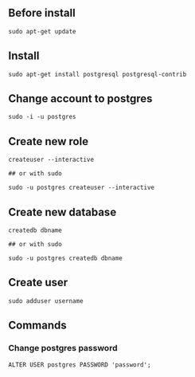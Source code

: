 ## Before install

`sudo apt-get update`

## Install

`sudo apt-get install postgresql postgresql-contrib`

## Change account to postgres

`sudo -i -u postgres`

## Create new role

```
createuser --interactive

## or with sudo

sudo -u postgres createuser --interactive
```

## Create new database

```
createdb dbname

## or with sudo

sudo -u postgres createdb dbname
```

## Create user

`sudo adduser username`

## Commands

### Change postgres password

```postgresql
ALTER USER postgres PASSWORD 'password';
```
